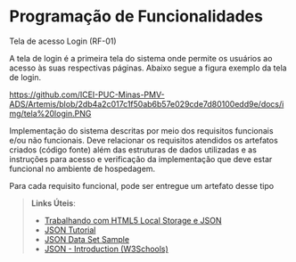 # Programação de Funcionalidades

Tela de acesso Login (RF-01)

A tela de login é a primeira tela do sistema onde permite os usuários ao acesso às suas respectivas páginas. Abaixo segue a figura exemplo da tela de login.

https://github.com/ICEI-PUC-Minas-PMV-ADS/Artemis/blob/2db4a2c017c1f50ab6b57e029cde7d80100edd9e/docs/img/tela%20login.PNG

Implementação do sistema descritas por meio dos requisitos funcionais e/ou não funcionais. Deve relacionar os requisitos atendidos os artefatos criados (código fonte) além das estruturas de dados utilizadas e as instruções para acesso e verificação da implementação que deve estar funcional no ambiente de hospedagem.

Para cada requisito funcional, pode ser entregue um artefato desse tipo

> **Links Úteis**:
>
> - [Trabalhando com HTML5 Local Storage e JSON](https://www.devmedia.com.br/trabalhando-com-html5-local-storage-e-json/29045)
> - [JSON Tutorial](https://www.w3resource.com/JSON)
> - [JSON Data Set Sample](https://opensource.adobe.com/Spry/samples/data_region/JSONDataSetSample.html)
> - [JSON - Introduction (W3Schools)](https://www.w3schools.com/js/js_json_intro.asp)

